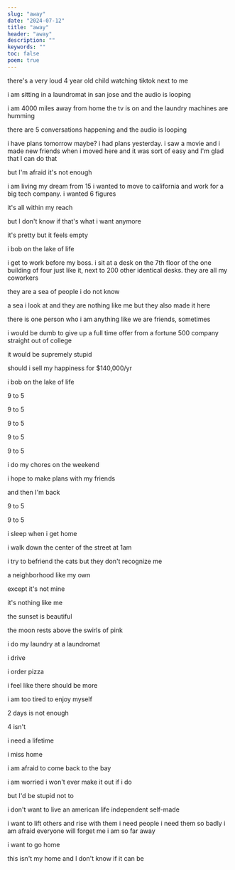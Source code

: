 ```yaml
---
slug: "away"
date: "2024-07-12"
title: "away"
header: "away"
description: ""
keywords: ""
toc: false
poem: true
---
```


there's a very loud 4 year old child watching tiktok next to me

i am sitting in a laundromat in san jose and the audio is looping

i am 4000 miles away from home
the tv is on and the laundry machines are humming

there are 5 conversations happening and the audio is looping

i have plans tomorrow maybe? i had plans yesterday. i saw a movie and i made new friends when i moved here and it was sort of easy and I'm glad that I can do that

but I'm afraid it's not enough

i am living my dream from 15
i wanted to move to california and work for a big tech company. i wanted 6 figures

it's all within my reach

but I don't know if that's what i want anymore

it's pretty but it feels empty

i bob on the lake of life

i get to work before my boss. i sit at a desk on the 7th floor of the one building of four just like it, next to 200 other identical desks. they are all my coworkers

they are a sea of people i do not know

a sea i look at and they are nothing like me
but they also made it here

there is one person who i am anything like
we are friends, sometimes

i would be dumb to give up a full time offer from a fortune 500 company straight out of college

it would be supremely stupid

should i sell my happiness for $140,000/yr

i bob on the lake of life

9 to 5

9 to 5

9 to 5

9 to 5

9 to 5

i do my chores on the weekend

i hope to make plans with my friends

and then I'm back

9 to 5

9 to 5

i sleep when i get home

i walk down the center of the street at 1am

i try to befriend the cats but they don't recognize me

a neighborhood like my own

except it's not mine

it's nothing like me

the sunset is beautiful

the moon rests above the swirls of pink

i do my laundry at a laundromat

i drive

i order pizza

i feel like there should be more

i am too tired to enjoy myself

2 days is not enough

4 isn't

i need a lifetime

i miss home

i am afraid to come back to the bay

i am worried i won't ever make it out if i do

but I'd be stupid not to

i don't want to live an american life
independent
self-made

i want to lift others and rise with them
i need people
i need them so badly
i am afraid everyone will forget me
i am so far away

i want to go home

this isn't my home and I don't know if it can be
